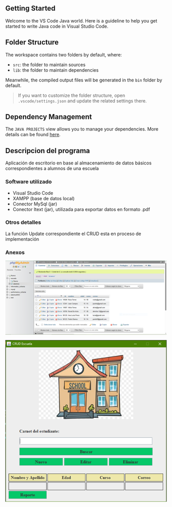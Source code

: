## Getting Started

Welcome to the VS Code Java world. Here is a guideline to help you get started to write Java code in Visual Studio Code.

## Folder Structure

The workspace contains two folders by default, where:

- `src`: the folder to maintain sources
- `lib`: the folder to maintain dependencies

Meanwhile, the compiled output files will be generated in the `bin` folder by default.

> If you want to customize the folder structure, open `.vscode/settings.json` and update the related settings there.

## Dependency Management

The `JAVA PROJECTS` view allows you to manage your dependencies. More details can be found [here](https://github.com/microsoft/vscode-java-dependency#manage-dependencies).

## Descripcion del programa

Aplicación de escritorio en base al almacenamiento de datos básicos correspondientes a alumnos de una escuela

### Software utilizado

- Visual Studio Code
- XAMPP (base de datos local)
- Conector MySql (jar)
- Conector Itext (jar), utilizada para exportar datos en formato .pdf

### Otros detalles

La función Update correspondiente el CRUD esta en proceso de implementación

### Anexos

![Imágen de la Base de Datos](bin/images/CapturaBD.PNG)

![Imágen de la Interfeaz de operaciones](bin/images/CapturaInterfaz.PNG)
